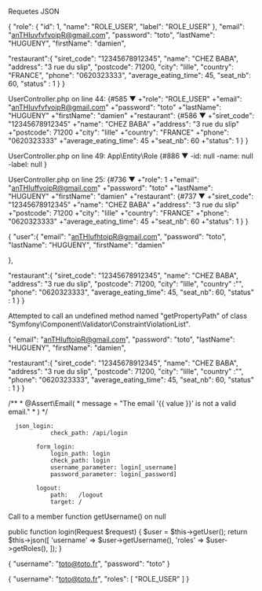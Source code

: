 Requetes JSON


{
"role": {
    "id": 1,
  "name": "ROLE_USER",
  "label": "ROLE_USER"
  },
"email": "anTHIuvfvfvoipR@gmail.com",
"password": "toto",
"lastName": "HUGUENY",
"firstName": "damien",


 "restaurant":{
	"siret_code": "12345678912345",
	"name": "CHEZ BABA",
	"address": "3 rue du slip",
	"postcode": 71200,
	"city": "lille",
	"country": "FRANCE",
	"phone": "0620323333",
	"average_eating_time": 45,
	"seat_nb": 60,
	"status" : 1
	}
}



UserController.php on line 44:
{#585 ▼
  +"role": "ROLE_USER"
  +"email": "anTHIuvfvfvoipR@gmail.com"
  +"password": "toto"
  +"lastName": "HUGUENY"
  +"firstName": "damien"
  +"restaurant": {#586 ▼
    +"siret_code": "12345678912345"
    +"name": "CHEZ BABA"
    +"address": "3 rue du slip"
    +"postcode": 71200
    +"city": "lille"
    +"country": "FRANCE"
    +"phone": "0620323333"
    +"average_eating_time": 45
    +"seat_nb": 60
    +"status": 1
  }
}

UserController.php on line 49:
App\Entity\Role {#886 ▼
  -id: null
  -name: null
  -label: null
}

UserController.php on line 25:
{#736 ▼
  +"role": 1
  +"email": "anTHIuffvoipR@gmail.com"
  +"password": "toto"
  +"lastName": "HUGUENY"
  +"firstName": "damien"
  +"restaurant": {#737 ▼
    +"siret_code": "12345678912345"
    +"name": "CHEZ BABA"
    +"address": "3 rue du slip"
    +"postcode": 71200
    +"city": "lille"
    +"country": "FRANCE"
    +"phone": "0620323333"
    +"average_eating_time": 45
    +"seat_nb": 60
    +"status": 1
  }
}


{
"user":{
	"email": "anTHIufhtoipR@gmail.com",
"password": "toto",
"lastName": "HUGUENY",
"firstName": "damien"

},

 "restaurant":{
	"siret_code": "12345678912345",
	"name": "CHEZ BABA",
	"address": "3 rue du slip",
	"postcode": 71200,
	"city": "lille",
	"country" :"",
	"phone": "0620323333",
	"average_eating_time": 45,
	"seat_nb": 60,
	"status" : 1
	}
}

Attempted to call an undefined method named "getPropertyPath" of class "Symfony\Component\Validator\ConstraintViolationList".


{
	"email": "anTHIuftoipR@gmail.com",
"password": "toto",
"lastName": "HUGUENY",
"firstName": "damien",



 "restaurant":{
	"siret_code": "12345678912345",
	"name": "CHEZ BABA",
	"address": "3 rue du slip",
	"postcode": 71200,
	"city": "lille",
	"country" :"",
	"phone": "0620323333",
	"average_eating_time": 45,
	"seat_nb": 60,
	"status" : 1
	}
}


 /**
     * @Assert\Email(
     *     message = "The email '{{ value }}' is not a valid email."
     * )
     */

      json_login:
                check_path: /api/login

            form_login:
                login_path: login
                check_path: login
                username_parameter: login[_username]
                password_parameter: login[_password]

            logout:
                path:   /logout
                target: /




Call to a member function getUsername() on null

   public function login(Request $request)    {        $user = $this->getUser();        return $this->json([            'username' => $user->getUsername(),            'roles' => $user->getRoles(),        ]);    }


{
    "username": "toto@toto.fr",
    "password": "toto"
}

{
  "username": "toto@toto.fr",
  "roles": [
    "ROLE_USER"
  ]
}
